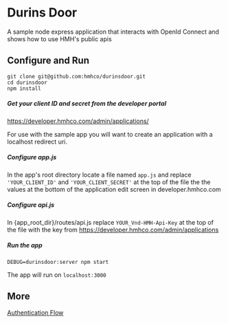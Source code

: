 # Durins Door
A sample node express application that interacts with OpenId Connect and shows how to use HMH's public apis

## Configure and Run
```
git clone git@github.com:hmhco/durinsdoor.git
cd durinsdoor
npm install
```
##### Get your client ID and secret from the developer portal

https://developer.hmhco.com/admin/applications/<your application id>

For use with the sample app you will want to create an application with a localhost redirect uri.

##### Configure app.js
In the app's root directory locate a file named `app.js` and replace `'YOUR_CLIENT_ID'` and `'YOUR_CLIENT_SECRET'` at the top of the file the the values at the bottom of the application edit screen in developer.hmhco.com

##### Configure api.js
In {app_root_dir}/routes/api.js replace `YOUR_Vnd-HMH-Api-Key` at the top of the file with the key from https://developer.hmhco.com/admin/applications

##### Run the app

`DEBUG=durinsdoor:server npm start`

The app will run on `localhost:3000`

## More

[Authentication Flow](auth_flow.md)

